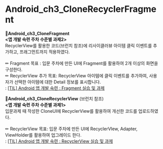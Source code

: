 # Android_ch3_CloneRecyclerFragment
**📖Android_ch3_CloneFragment** <br> 
**<앱 개발 숙련 주차 수준별 과제2>** <br> RecyclerView를 활용한 코드(브런치 참조)에 리사이클러뷰 아이템 클릭 이벤트를 추가하고, 프래그먼트까지 적용하였다. <br> <br>
✏ Fragment 목표 : 입문 주차에 만든 UI에 Fragment를 활용하여 2개 이상의 화면을 구성한다.<br>
✏ RecyclerView 추가 목표: RecyclerView 아이템에 클릭 이벤트를 추가하여, 사용자가 선택한 아이템에 대한 Detail 정보를 표시합니다.<br>
: [[TIL] Android 앱 개발 숙련 : Fragment 실습 및 과제](https://velog.io/@wiz_hey/TIL-Android-%EC%95%B1-%EA%B0%9C%EB%B0%9C-%EC%88%99%EB%A0%A8-Fragment-%EC%8B%A4%EC%8A%B5-%EB%B0%8F-%EA%B3%BC%EC%A0%9C)





**📖Android_ch3_CloneRecyclerView** (브런치 참조) <br>
**<앱 개발 숙련 주차 수준별 과제1>** <br> 입문과제 때 작성한 CloneUI에 RecyclerView를 활용하여 개선한 코드를 업로드하였다. <br> <br>
✏ RecyclerView 목표: 입문 주차에 만든 UI에 RecyclerVIew, Adapter, ViewHolder를 활용하여 업그레이드 한다. <br>
: [[TIL] Android 앱 개발 숙련 : RecyclerView 실습 및 과제](https://velog.io/@wiz_hey/TIL-Android-%EC%95%B1-%EA%B0%9C%EB%B0%9C-%EC%88%99%EB%A0%A8-RecyclerView-%EC%8B%A4%EC%8A%B5-%EB%B0%8F-%EA%B3%BC%EC%A0%9C)

